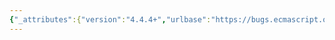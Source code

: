 ```yaml
---
{"_attributes":{"version":"4.4.4+","urlbase":"https://bugs.ecmascript.org/","maintainer":"dherman@mozilla.com"},"bug":{"bug_id":1363,"creation_ts":"2013-03-20 14:01:00 -0700","short_desc":"15.10.6.2: \"[[RegExpMatch]]\"","delta_ts":"2013-05-14 18:12:59 -0700","product":"Draft for 6th Edition","component":"editorial issue","version":"Rev 14: March 8, 2013 Draft","rep_platform":"All","op_sys":"All","bug_status":"RESOLVED","resolution":"FIXED","priority":"Normal","bug_severity":"normal","everconfirmed":true,"reporter":{"uid":"jmdyck","name":"Michael Dyck"},"assigned_to":{"uid":"allen","name":"Allen Wirfs-Brock"},"long_desc":[{"commentid":3510,"comment_count":0,"who":{"uid":"jmdyck","name":"Michael Dyck"},"bug_when":"2013-03-20 14:01:45 -0700","thetext":"In 15.10.6.2 \"RegExp.prototype.exec(string)\",\nstep 4 says:\n    If the value of R’s [[RegExpMatch]] internal data property is undefined, ...\n\nChange \"RegExpMatch\" to \"RegExpMatcher\""},{"commentid":3751,"comment_count":1,"who":{"uid":"allen","name":"Allen Wirfs-Brock"},"bug_when":"2013-05-12 13:53:10 -0700","thetext":"fixed in rev15 editor's draft."},{"commentid":3862,"comment_count":2,"who":{"uid":"allen","name":"Allen Wirfs-Brock"},"bug_when":"2013-05-14 18:12:59 -0700","thetext":"resolved in rev 15, May 14, 2013 draft"}]}}
---
```

